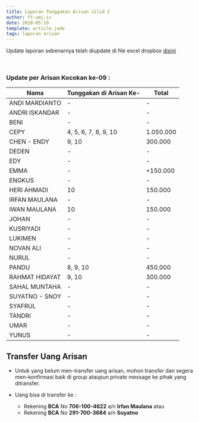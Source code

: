 ```yaml
---
title: Laporan Tunggakan Arisan Jilid 2
author: ft-umj-iv
date: 2018-05-19
template: article.jade
tags: laporan arisan
---
```


Update laporan sebenarnya telah diupdate di file excel dropbox [disini](https://www.dropbox.com/s/lqrvit24hfh3fot/Arisan%20UMJ%20TechInfo4%20Jilid%2002.xlsx?dl=0)

<br/>
<span class="more"></span>

### Update per Arisan Kocokan ke-09 :

|Nama									| Tunggakan di Arisan Ke- 	| Total 			|
| -------------------	| ------------------------- | ----------- |
| ANDI MARDIANTO 			| -			  		              | -        		|
| ANDRI ISKANDAR 			| -			  		              | -        		|
| BENI 						    | -			  		              | -				 		|
| CEPY 						    | 4, 5, 6, 7, 8, 9, 10 		  | 1.050.000 	|
| CHEN - ENDY 				| 9, 10 						        | 300.000  		|
| DEDEN 					    | -			  		              | -        		|
| EDY 						    | -			  		              | -        		|
| EMMA 						    | - 			  		            | +150.000	 	|
| ENGKUS 					    | -			  		              | -				 		|
| HERI AHMADI 				| 10			  		            | 150.000	 		|
| IRFAN MAULANA 			| -			  		              | -        		|
| IWAN MAULANA 				| 10			  		            | 150.000	 		|
| JOHAN 					    | -			  		              | -				 		|
| KUSRIYADI 				  | -			  		              | -				 		|
| LUKIMEN 					  | -			  		              | -				 		|
| NOVAN ALI 				  | -			  		              | -				 		|
| NURUL				 		    | -			  		              | -				 		|
| PANDU 					    | 8, 9, 10 							    | 450.000  		|
| RAHMAT HIDAYAT 			| 9, 10			  		          | 300.000 		|
| SAHAL MUNTAHA 			| -			  		              | -				 		|
| SUYATNO - SNOY 			| -			  		              | -				 		|
| SYAFRUL 					  | -			  		              | -				 		|
| TANDRI 					    | -			  		              | -				 		|
| UMAR 						    | -			  		              | -        		|
| YUNUS 					    | -			  		              | -				 		|

## Transfer Uang Arisan

+ Untuk yang belum men-transfer uang arisan, mohon transfer dan segera men-konfirmasi baik di group ataupun private message ke pihak yang ditransfer.

+ Uang bisa di transfer ke :
	- Rekening <b>BCA</b> No <b>706-100-4622</b> a/n <b>Irfan Maulana</b> atau
	- Rekening <b>BCA</b> No <b>291-700-3684</b> a/n <b>Suyatno</b>
